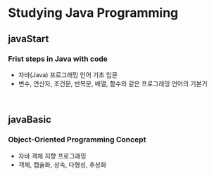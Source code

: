 # Studying Java Programming

## javaStart
### Frist steps in Java with code
- 자바(Java) 프로그래밍 언어 기초 입문
- 변수, 연산자, 조건문, 반복문, 배열, 함수와 같은 프로그래밍 언어의 기본기
<br>

## javaBasic
### Object-Oriented Programming Concept
- 자바 객체 지향 프로그래밍
- 객체, 캡슐화, 상속, 다형성, 추상화 
<br>
